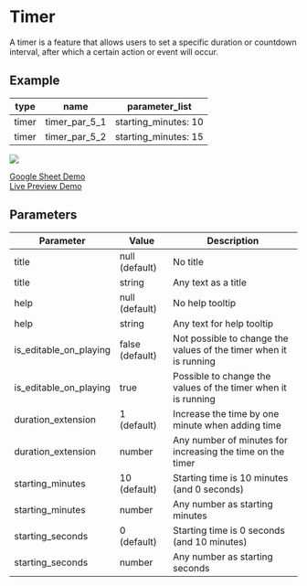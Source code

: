 # Timer

A timer is a feature that allows users to set a specific duration or countdown interval, after which a certain action or event will occur.

## Example

| type      | name         |parameter_list             |
| --------- | ------------ |---------                  |
|timer	    |timer_par_5_1 |starting_minutes: 10       |
|timer      |timer_par_5_2 |starting_minutes: 15       |

![](images/timer.png)

[Google Sheet Demo](https://docs.google.com/spreadsheets/d/1jQAvELG5EXj6zgj0bBQmVg7Iaa-66OpemdZzgOh2PP0/edit#gid=569531329)   
[Live Preview Demo](https://plh-global.web.app/template/comp_timer)

## Parameters

| Parameter             | Value           | Description                 |
| ---------             | -----------     |  ---------                  |                            
|title                  |null (default)   | No title                    |
|title                  |string           | Any text as a title         |                  
|help                   |null (default)   | No help tooltip             |
|help                   |string           | Any text for help tooltip   |                  
|is_editable_on_playing |false (default)  | Not possible to change the values of the timer when it is running|
|is_editable_on_playing |true             | Possible to change the values of the timer when it is running| 
|duration_extension     |1 (default)      | Increase the time by one minute when adding time|                        
|duration_extension     |number           | Any number of minutes for increasing the time on the timer|
|starting_minutes       |10 (default)     | Starting time is 10 minutes (and 0 seconds) | 
|starting_minutes       |number           | Any number as starting minutes|
|starting_seconds       |0 (default)      | Starting time is 0 seconds (and 10 minutes)   |
|starting_seconds       |number           | Any number as starting seconds          | 
